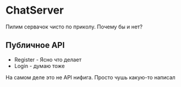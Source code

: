 # ChatServer
Пилим сервачок чисто по приколу. Почему бы и нет? 

## Публичное API
+ Register - Ясно что делает
+ Login - думаю тоже

На самом деле это не API нифига. Просто чушь какую-то написал
